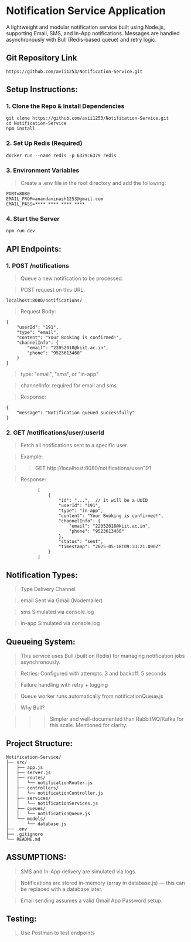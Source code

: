 # Notification Service Application

A lightweight and modular notification service built using Node.js, supporting Email, SMS, and In-App notifications. Messages are handled asynchronously with Bull (Redis-based queue) and retry logic.

## Git Repository Link

    https://github.com/avii1253/Notification-Service.git 

## Setup Instructions:

### 1. Clone the Repo & Install Dependencies

    git clone https://github.com/avii1253/Notification-Service.git
    cd Notification-Service
    npm install

### 2. Set Up Redis (Required)

    docker run --name redis -p 6379:6379 redis

### 3. Environment Variables

   > Create a .env file in the root directory and add the following:

    PORT=8080
    EMAIL_FROM=anandavinash1253@gmail.com
    EMAIL_PASS=**** **** **** ****

### 4. Start the Server
    npm run dev


## API Endpoints:

### 1. POST   /notifications

> Queue a new notification to be processed.

> POST request on this URL.

    localhost:8080/notifications/
    
  >  Request Body:

    {
        "userId": "191",
        "type": "email",
        "content": "Your Booking is confirmed!",
        "channelInfo": {
            "email": "22052018@kiit.ac.in",
            "phone": "9523613460"
        }
    }

   > type: "email", "sms", or "in-app"

   > channelInfo: required for email and sms

   > Response:

    {
        "message": "Notification queued successfully"
    }

### 2. GET   /notifications/user/:userId

   > Fetch all notifications sent to a specific user.

   > Example:

   > > GET http://localhost:8080/notifications/user/191

   > Response:

                [
                    {
                        "id": "...",  // it will be a UUID
                        "userId": "191",
                        "type": "in-app",
                        "content": "Your Booking is confirmed!",
                        "channelInfo": {
                            "email": "22052018@kiit.ac.in",
                            "phone": "9523613460"
                        },
                        "status": "sent",
                        "timestamp": "2025-05-18T09:33:21.000Z"
                    }
                ]

    
## Notification Types: 

   > Type	Delivery Channel <br>
   
   > email	Sent via Gmail (Nodemailer) <br>
   
   > sms	Simulated via console.log <br>
   
   > in-app	Simulated via console.log <br>


## Queueing System:

> This service uses Bull (built on Redis) for managing notification jobs asynchronously.

> Retries: Configured with attempts: 3 and backoff: 5 seconds
 
> Failure handling with retry + logging

> Queue worker runs automatically from notificationQueue.js <br>

> Why Bull?

> > > Simpler and well-documented than RabbitMQ/Kafka for this scale. Mentioned for clarity.


## Project Structure:

    Notification-Service/
    ├── src/
    │   ├── app.js
    │   ├── server.js
    │   ├── routes/
    │   │   └── notificationRouter.js
    │   ├── controllers/
    │   │   └── notificationController.js
    │   ├── services/
    │   │   └── notificationServices.js
    │   ├── queues/
    │   │   └── notificationQueue.js
    │   └── models/
    │       └── database.js
    ├── .env
    ├── .gitignore
    └── README.md

## ASSUMPTIONS: 

> SMS and In-App delivery are simulated via logs.

> Notifications are stored in-memory (array in database.js) — this can be replaced with a database later.

> Email sending assumes a valid Gmail App Password setup.


## Testing:

> Use Postman to test endpoints
    
